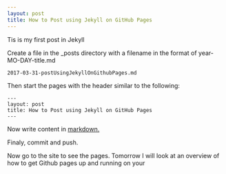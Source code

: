 ```yaml
---
layout: post
title: How to Post using Jekyll on GitHub Pages
---
```


Tis is my first post in Jekyll

Create a file in the _posts directory with a filename in the format of year-MO-DAY-title.md

```
2017-03-31-postUsingJekyllOnGithubPages.md
```
Then start the pages with the header similar to the following:

```
---
layout: post
title: How to Post using Jekyll on GitHub Pages
---

```

Now write content in [markdown.](https://help.github.com/articles/basic-writing-and-formatting-syntax/)

Finaly, commit and push.

Now go to the site to see the pages. Tomorrow I will look at an overview of how to get Github pages up and running on your 
